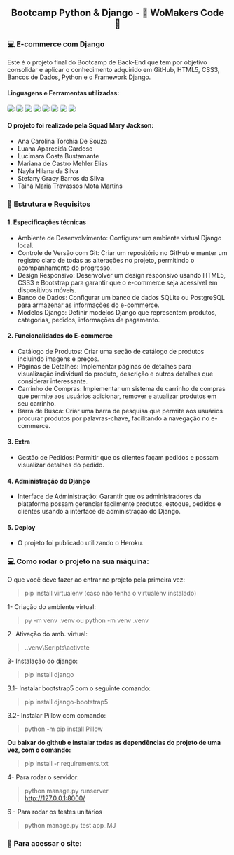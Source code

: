 <h2 style="text-align: center;">Bootcamp Python & Django - 🦋 WoMakers Code 🦋</h2>

### 💻 E-commerce com Django

Este é o projeto final do Bootcamp de Back-End que tem por objetivo consolidar e aplicar o conhecimento adquirido em GitHub, HTML5, CSS3, Bancos de Dados, Python e o Framework Django.

#### Linguagens e Ferramentas utilizadas:

<div>
<img src="https://img.shields.io/badge/Python-3776AB?style=for-the-badge&logo=python&logoColor=white" style="border-radius:4px"/>
<img src="https://img.shields.io/badge/Django-092E20?style=for-the-badge&logo=django&logoColor=white" style="border-radius:4px"/>
<img src="https://img.shields.io/badge/SQLite-07405E?style=for-the-badge&logo=sqlite&logoColor=white"/>
<img src="https://img.shields.io/badge/HTML5-E34F26?style=for-the-badge&logo=html5&logoColor=white" style="border-radius:4px"/>
<img src="https://img.shields.io/badge/Bootstrap-563D7C?style=for-the-badge&logo=bootstrap&logoColor=white" style="border-radius:4px"/>
<img src="https://img.shields.io/badge/CSS3-1572B6?style=for-the-badge&logo=css3&logoColor=white" style="border-radius:4px"/>
<img src="https://img.shields.io/badge/JavaScript-F7DF1E?style=for-the-badge&logo=javascript&logoColor=black" style="border-radius:4px"/>
<img src="https://img.shields.io/badge/Heroku-430098?style=for-the-badge&logo=heroku&logoColor=white" style="border-radius:4px"/>
</div>

#### O projeto foi realizado pela Squad Mary Jackson:

- Ana Carolina Torchia De Souza
- Luana Aparecida Cardoso
- Lucimara Costa Bustamante
- Mariana de Castro Mehler Elias
- Nayla Hilana da Silva
- Stefany Gracy Barros da Silva
- Tainá Maria Travassos Mota Martins

<h3> 📄 Estrutura e Requisitos <h3>

#### 1. Especificações técnicas

- Ambiente de Desenvolvimento: Configurar um ambiente virtual
  Django local.
- Controle de Versão com Git: Criar um repositório no GitHub e manter um registro claro de todas as alterações no projeto, permitindo o acompanhamento do progresso.
- Design Responsivo: Desenvolver um design responsivo usando
  HTML5, CSS3 e Bootstrap para garantir que o e-commerce seja
  acessível em dispositivos móveis.
- Banco de Dados: Configurar um banco de dados SQLite ou
  PostgreSQL para armazenar as informações do e-commerce.
- Modelos Django: Definir modelos Django que representem produtos, categorias, pedidos, informações de pagamento.

#### 2. Funcionalidades do E-commerce

- Catálogo de Produtos: Criar uma seção de catálogo de produtos
  incluindo imagens e preços.
- Páginas de Detalhes: Implementar páginas de detalhes para
  visualização individual do produto, descrição e outros detalhes que considerar interessante.
- Carrinho de Compras: Implementar um sistema de carrinho de
  compras que permite aos usuários adicionar, remover e atualizar
  produtos em seu carrinho.
- Barra de Busca: Criar uma barra de pesquisa que permite aos
  usuários procurar produtos por palavras-chave, facilitando a
  navegação no e-commerce.

#### 3. Extra

- Gestão de Pedidos: Permitir que os clientes façam pedidos e possam visualizar detalhes do pedido.

#### 4. Administração do Django

- Interface de Administração: Garantir que os administradores da
  plataforma possam gerenciar facilmente produtos, estoque, pedidos e clientes usando a interface de administração do Django.

#### 5. Deploy

- O projeto foi publicado utilizando o Heroku.

### 💻 Como rodar o projeto na sua máquina:

O que você deve fazer ao entrar no projeto pela primeira vez:

> pip install virtualenv (caso não tenha o virtualenv instalado)

1- Criação do ambiente virtual:

> py -m venv .venv ou python -m venv .venv

2- Ativação do amb. virtual:

> .\.venv\Scripts\activate

3- Instalação do django:

> pip install django

3.1- Instalar bootstrap5 com o seguinte comando:

> pip install django-bootstrap5

3.2- Instalar Pillow com comando:

> python -m pip install Pillow

**Ou baixar do github e instalar todas as dependências do projeto de uma vez, com o comando:**

> pip install -r requirements.txt

4- Para rodar o servidor:

> python manage.py runserver <br> http://127.0.0.1:8000/

6 - Para rodar os testes unitários

> python manage.py test app_MJ

<h3> 🔗 Para acessar o site: <h3>

